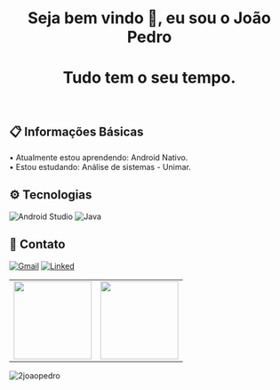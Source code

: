 <!-- BEGIN -->

<h1 align="center">Seja bem vindo 👋, eu sou o João Pedro</h1>
<h1 align="center">Tudo tem o seu tempo.</h1>
</br>

## **📋 Informações Básicas** </br>
 • Atualmente estou aprendendo: Android Nativo. </br>
 • Estou estudando: Análise de sistemas - Unimar. </br>
 
## **⚙️ Tecnologias** </br>
<p align="left">
 <img src="https://img.shields.io/badge/Android_Studio-3DDC84?style=for-the-badge&logo=android-studio&logoColor=white" alt="Android Studio">
 <img src="https://img.shields.io/badge/Java-ED8B00?style=for-the-badge&logo=java&logoColor=white" alt="Java">

</p>

## **📲 Contato** </br>
<p align="left">
<a href="https://mail.google.com/mail/u/0/?tab=km#inbox"><img src="https://img.shields.io/badge/Gmail-D14836?style=for-the-badge&logo=gmail&logoColor=white" alt="Gmail"></a>
<a href="https://www.linkedin.com/in/jo%C3%A3o-pedro-franchini-56b5821ba/"><img src="https://img.shields.io/badge/LinkedIn-0077B5?style=for-the-badge&logo=linkedin&logoColor=white" alt="Linked"></a>
</p>

<center>
  <table>
      <tr>
        <td>
          <img height="140em" align="center" src="https://github-readme-stats.vercel.app/api/top-langs/?username=2joaopedro&hide=html&layout=compact&theme=radical" />
        </td>
        <td>
          <img height="140em" align="center" src="https://github-readme-stats.vercel.app/api?username=2joaopedro&theme=radical&show_icons=true"/>
        </td>
     </tr>
  </table>
</center>

<p align="left"> <img src="https://komarev.com/ghpvc/?username=2joaopedro" alt="2joaopedro" /> </p>

<!-- END-->
